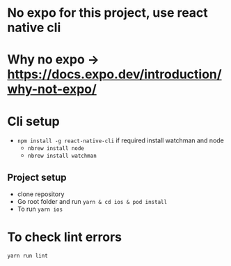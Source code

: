# No expo for this project, use react native cli

# Why no expo -> https://docs.expo.dev/introduction/why-not-expo/

# Cli setup

- `npm install -g react-native-cli`
  if required install watchman and node
  - `nbrew install node`
  - `nbrew install watchman`

## Project setup

- clone repository
- Go root folder and run `yarn & cd ios & pod install`
- To run `yarn ios`

# To check lint errors

`yarn run lint`